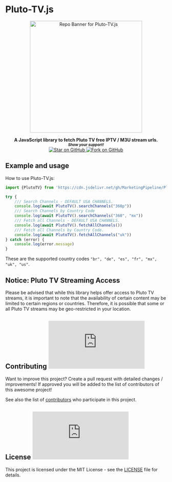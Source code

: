 # Pluto-TV.js

<div align="center">
<a href="https://github.com/MarketingPipeline/IPTV-Parser.js"> 
<img height=350 alt="Repo Banner for Pluto-TV.js" src="https://capsule-render.vercel.app/api?type=waving&color=539bf5&height=300&section=header&text=Pluto-TV.js&fontSize=60&fontColor=ffffff&animation=fadeIn&fontAlignY=38&desc=Find%20free%20TV%20streams%20from%20Pluto%20TV&descAlignY=60&descAlign=50"></img></a>

</div>  
    
<p align="center">
  <b>A JavaScript library to fetch Pluto TV free IPTV / M3U stream urls.</b>

  <br>
  <small> <b><i>Show your support!</i> </b></small>
  <br>
   <a href="https://github.com/MarketingPipeline/Pluto-TV.js">
    <img title="Star on GitHub" src="https://img.shields.io/github/stars/MarketingPipeline/Pluto-TV.js.svg?style=social&label=Star">
  </a>
  <a href="https://github.com/MarketingPipeline/Pluto-TV.js/fork">
    <img title="Fork on GitHub" src="https://img.shields.io/github/forks/MarketingPipeline/Pluto-TV.js.svg?style=social&label=Fork">
  </a>
   </p>  







## Example and usage

How to use Pluto-TV.js:

```js
import {PlutoTV} from 'https://cdn.jsdelivr.net/gh/MarketingPipeline/Pluto-TV.js@main/dist/pluto-tv.min.js';

try {
    /// Search Channels - DEFAULT USA CHANNELS.
    console.log(await PlutoTV().searchChannels("360p"))
    /// Search Channels by Country Code
    console.log(await PlutoTV().searchChannels("360", "mx"))
    /// Fetch all Channels - DEFAULT USA CHANNELS.
    console.log(await PlutoTV().fetchAllChannels())
    /// Fetch all Channels by Country Code.
    console.log(await PlutoTV().fetchAllChannels("uk"))
} catch (error) {
    console.log(error.message)
}
```

These are the supported country codes ```"br", "de", "es", "fr", "mx", "uk", "us"```. 


## Notice: Pluto TV Streaming Access
Please be advised that while this library helps offer access to Pluto TV streams, it is important to note that the availability of certain content may be limited to certain regions or countries. Therefore, it is possible that some or all Pluto TV streams may be geo-restricted in your location.

## Contributing ![GitHub](https://img.shields.io/github/contributors/MarketingPipeline/Pluto-TV.js)

Want to improve this project? Create a pull request with detailed changes / improvements! If approved you will be added to the list of contributors of this awesome project!

See also the list of
[contributors](https://github.com/MarketingPipeline/Pluto-TV.js/graphs/contributors) who
participate in this project.

## License ![GitHub](https://img.shields.io/github/license/MarketingPipeline/Pluto-TV.js)

This project is licensed under the MIT License - see the
[LICENSE](https://github.com/MarketingPipeline/Pluto-TV.js/blob/main/LICENSE) file for
details.
